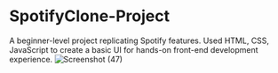 # SpotifyClone-Project
A beginner-level project replicating Spotify features. Used HTML, CSS, JavaScript to create a basic UI for hands-on front-end development experience.
![Screenshot (47)](https://github.com/Khushiarora18/SpotifyClone-Project/assets/91714234/7c8e824f-423e-4f00-8df3-f9521011b30e)
